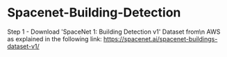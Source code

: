 # Spacenet-Building-Detection

Step 1 - Download 'SpaceNet 1: Building Detection v1' Dataset from\n
AWS as explained in the following link:
https://spacenet.ai/spacenet-buildings-dataset-v1/

